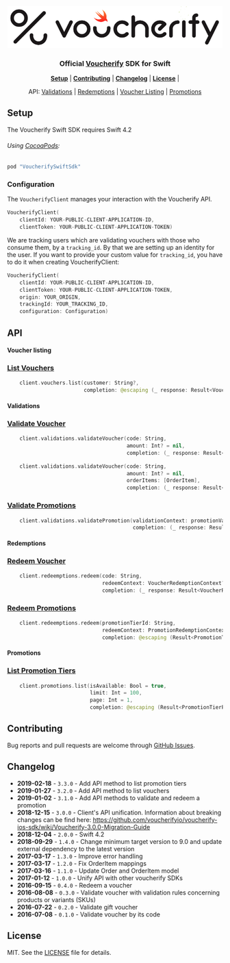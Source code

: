 <p align="center">
  <img src="./docs/images/voucherify-ios-sdk.png"/>
</p>

<h3 align="center">Official <a href="http://voucherify.io?utm_source=github&utm_medium=sdk&utm_campaign=acq">Voucherify</a> SDK for Swift</h3>

<p align="center">
<b><a href="#setup">Setup</a></b>
|
<b><a href="#contributing">Contributing</a></b>
|
<b><a href="#changelog">Changelog</a></b>
|
<b><a href="#license">License</a></b>
|
</p>

<p align="center">
API:
<a href="#validations">Validations</a>
|
<a href="#redemptions">Redemptions</a>
|
<a href="#voucher-listing">Voucher Listing</a>
|
<a href="#promotions">Promotions</a>
</p>


## Setup

The Voucherify Swift SDK requires Swift 4.2

###### Using [CocoaPods](http://cocoapods.org):

```ruby
pod "VoucherifySwiftSdk"
```

### Configuration
The `VoucherifyClient` manages your interaction with the Voucherify API.

```swift
VoucherifyClient(
    clientId: YOUR-PUBLIC-CLIENT-APPLICATION-ID,
    clientToken: YOUR-PUBLIC-CLIENT-APPLICATION-TOKEN)
```

We are tracking users which are validating vouchers with those who consume them, by a `tracking_id`. By that we are setting up an identity for the user. If you want to provide your custom value for `tracking_id`, you have to do it when creating VoucherifyClient:
```swift
VoucherifyClient(
    clientId: YOUR-PUBLIC-CLIENT-APPLICATION-ID,
    clientToken: YOUR-PUBLIC-CLIENT-APPLICATION-TOKEN,
    origin: YOUR_ORIGIN,
    trackingId: YOUR_TRACKING_ID,
    configuration: Configuration)
```

## API

#### Voucher listing

### [List Vouchers]

```swift
    client.vouchers.list(customer: String?,
                      	 completion: @escaping (_ response: Result<VoucherList>) -> Void
```


#### Validations

### [Validate Voucher]

```swift
    client.validations.validateVoucher(code: String,
                                       amount: Int? = nil,
                                       completion: (_ response: Result<VoucherResponse>) -> Void)
```

```swift
    client.validations.validateVoucher(code: String,
                                       amount: Int? = nil,
                                       orderItems: [OrderItem],
                                       completion: (_ response: Result<VoucherResponse>) -> Void)
```

### [Validate Promotions]

```swift
    client.validations.validatePromotion(validationContext: promotionValidationContext,
                                         completion: (_ response: Result<PromotionValidationResponse>) -> Void)
```

#### Redemptions

### [Redeem Voucher]

```swift
    client.redeemptions.redeem(code: String,
                               redeemContext: VoucherRedemptionContext? = nil,
                               completion: (_ response: Result<VoucherRedemptionResult>) -> Void)
```

### [Redeem Promotions]

```swift
    client.redeemptions.redeem(promotionTierId: String,
                               redeemContext: PromotionRedemptionContext,
                               completion: @escaping (Result<PromotionTierRedemptionResult>) -> Void)
```

#### Promotions

### [List Promotion Tiers]

```swift
    client.promotions.list(isAvailable: Bool = true,
                           limit: Int = 100,
                           page: Int = 1,
                           completion: @escaping (Result<PromotionTierPage>) -> Void)
```

## Contributing

Bug reports and pull requests are welcome through [GitHub Issues](https://github.com/voucherifyio/voucherify-ios-sdk/issues).

## Changelog
- **2019-02-18** - `3.3.0` - Add API method to list promotion tiers
- **2019-01-27** - `3.2.0` - Add API method to list vouchers
- **2019-01-02** - `3.1.0` - Add API methods to validate and redeem a promotion
- **2018-12-15** - `3.0.0` - Client's API unification. Information about breaking changes can be find here: https://github.com/voucherifyio/voucherify-ios-sdk/wiki/Voucherify-3.0.0-Migration-Guide
- **2018-12-04** - `2.0.0` - Swift 4.2
- **2018-09-29** - `1.4.0` - Change minimum target version to 9.0 and update external dependency to the latest version
- **2017-03-17** - `1.3.0` - Improve error handling
- **2017-03-17** - `1.2.0` - Fix OrderItem mappings
- **2017-03-16** - `1.1.0` - Update Order and OrderItem model
- **2017-01-12** - `1.0.0` - Unify API with other voucherify SDKs
- **2016-09-15** - `0.4.0` - Redeem a voucher
- **2016-08-08** - `0.3.0` - Validate voucher with validation rules concerning products or variants (SKUs)
- **2016-07-22** - `0.2.0` - Validate gift voucher
- **2016-07-08** - `0.1.0` - Validate voucher by its code

## License

MIT. See the [LICENSE](https://github.com/voucherifyio/voucherify-ios-sdk/blob/master/LICENSE) file for details.

[Validate Voucher]: https://docs.voucherify.io/reference#vouchers-validate
[Validate Promotions]: https://docs.voucherify.io/reference#validate-promotions-1
[Redeem Voucher]: https://docs.voucherify.io/reference#redeem-voucher-client-side
[Redeem Promotions]: https://docs.voucherify.io/reference#redeem-promotion
[List Vouchers]: https://docs.voucherify.io/v2018-08-01/reference#list-vouchers
[List Promotion Tiers]: https://docs.voucherify.io/v2018-08-01/reference#list-promotion-tiers-client-side
